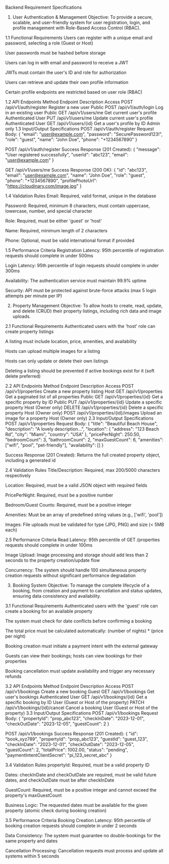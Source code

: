 Backend Requirement Specifications
1. User Authentication & Management
Objective: To provide a secure, scalable, and user-friendly system for user registration, login, and profile management with Role-Based Access Control (RBAC).

1.1 Functional Requirements
Users can register with a unique email and password, selecting a role (Guest or Host)

User passwords must be hashed before storage

Users can log in with email and password to receive a JWT

JWTs must contain the user's ID and role for authorization

Users can retrieve and update their own profile information

Certain profile endpoints are restricted based on user role (RBAC)

1.2 API Endpoints
Method	Endpoint	Description	Access
POST	/api/v1/auth/register	Register a new user	Public
POST	/api/v1/auth/login	Log in an existing user	Public
GET	/api/v1/users/me	Get current user's profile	Authenticated User
PUT	/api/v1/users/me	Update current user's profile	Authenticated User
GET	/api/v1/users/{id}	Get a user's profile by ID	Admin only
1.3 Input/Output Specifications
POST /api/v1/auth/register Request Body:
{
"email": "user@example.com",
"password": "SecurePassword123!",
"role": "guest",
"name": "John Doe",
"phone": "+1234567890"
}

POST /api/v1/auth/register Success Response (201 Created):
{
"message": "User registered successfully",
"userId": "abc123",
"email": "user@example.com"
}

GET /api/v1/users/me Success Response (200 OK):
{
"id": "abc123",
"email": "user@example.com",
"name": "John Doe",
"role": "guest",
"phone": "+1234567890",
"profilePhotoUrl": "https://cloudinary.com/image.jpg"
}

1.4 Validation Rules
Email: Required, valid format, unique in the database

Password: Required, minimum 8 characters, must contain uppercase, lowercase, number, and special character

Role: Required, must be either 'guest' or 'host'

Name: Required, minimum length of 2 characters

Phone: Optional, must be valid international format if provided

1.5 Performance Criteria
Registration Latency: 95th percentile of registration requests should complete in under 500ms

Login Latency: 95th percentile of login requests should complete in under 300ms

Availability: The authentication service must maintain 99.9% uptime

Security: API must be protected against brute-force attacks (max 5 login attempts per minute per IP)

2. Property Management
Objective: To allow hosts to create, read, update, and delete (CRUD) their property listings, including rich data and image uploads.

2.1 Functional Requirements
Authenticated users with the 'host' role can create property listings

A listing must include location, price, amenities, and availability

Hosts can upload multiple images for a listing

Hosts can only update or delete their own listings

Deleting a listing should be prevented if active bookings exist for it (soft delete preferred)

2.2 API Endpoints
Method	Endpoint	Description	Access
POST	/api/v1/properties	Create a new property listing	Host
GET	/api/v1/properties	Get a paginated list of all properties	Public
GET	/api/v1/properties/{id}	Get a specific property by ID	Public
PUT	/api/v1/properties/{id}	Update a specific property	Host (Owner only)
DELETE	/api/v1/properties/{id}	Delete a specific property	Host (Owner only)
POST	/api/v1/properties/{id}/images	Upload an image for a property	Host (Owner only)
2.3 Input/Output Specifications
POST /api/v1/properties Request Body:
{
"title": "Beautiful Beach House",
"description": "A lovely description...",
"location": {
"address": "123 Beach Rd",
"city": "Miami",
"country": "USA"
},
"pricePerNight": 250.50,
"bedroomCount": 3,
"bathroomCount": 2,
"maxGuestCount": 6,
"amenities": ["wifi", "pool", "pet-friendly"],
"availability": []
}

Success Response (201 Created): Returns the full created property object, including a generated id

2.4 Validation Rules
Title/Description: Required, max 200/5000 characters respectively

Location: Required, must be a valid JSON object with required fields

PricePerNight: Required, must be a positive number

Bedroom/Guest Counts: Required, must be a positive integer

Amenities: Must be an array of predefined string values (e.g., ['wifi', 'pool'])

Images: File uploads must be validated for type (JPG, PNG) and size (< 5MB each)

2.5 Performance Criteria
Read Latency: 95th percentile of GET /properties requests should complete in under 100ms

Image Upload: Image processing and storage should add less than 2 seconds to the property creation/update flow

Concurrency: The system should handle 100 simultaneous property creation requests without significant performance degradation

3. Booking System
Objective: To manage the complete lifecycle of a booking, from creation and payment to cancellation and status updates, ensuring data consistency and availability.

3.1 Functional Requirements
Authenticated users with the 'guest' role can create a booking for an available property

The system must check for date conflicts before confirming a booking

The total price must be calculated automatically: (number of nights) * (price per night)

Booking creation must initiate a payment intent with the external gateway

Guests can view their bookings; hosts can view bookings for their properties

Booking cancellation must update availability and trigger any necessary refunds

3.2 API Endpoints
Method	Endpoint	Description	Access
POST	/api/v1/bookings	Create a new booking	Guest
GET	/api/v1/bookings	Get user's bookings	Authenticated User
GET	/api/v1/bookings/{id}	Get a specific booking by ID	User (Guest or Host of the property)
PATCH	/api/v1/bookings/{id}/cancel	Cancel a booking	User (Guest or Host of the property)
3.3 Input/Output Specifications
POST /api/v1/bookings Request Body:
{
"propertyId": "prop_abc123",
"checkInDate": "2023-12-01",
"checkOutDate": "2023-12-05",
"guestCount": 2
}

POST /api/v1/bookings Success Response (201 Created):
{
"id": "book_xyz789",
"propertyId": "prop_abc123",
"guestId": "guest_123",
"checkInDate": "2023-12-01",
"checkOutDate": "2023-12-05",
"guestCount": 2,
"totalPrice": 1002.00,
"status": "pending",
"paymentIntentClientSecret": "pi_123_secret_abc"
}

3.4 Validation Rules
propertyId: Required, must be a valid property ID

Dates: checkInDate and checkOutDate are required, must be valid future dates, and checkOutDate must be after checkInDate

GuestCount: Required, must be a positive integer and cannot exceed the property's maxGuestCount

Business Logic: The requested dates must be available for the given property (atomic check during booking creation)

3.5 Performance Criteria
Booking Creation Latency: 95th percentile of booking creation requests should complete in under 2 seconds

Data Consistency: The system must guarantee no double-bookings for the same property and dates

Cancellation Processing: Cancellation requests must process and update all systems within 5 seconds